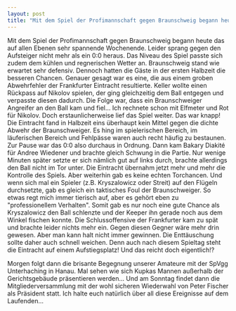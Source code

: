 ```yaml
---
layout: post
title: "Mit dem Spiel der Profimannschaft gegen Braunschweig begann heute das auf allen Ebenen sehr spannende Wochenende."
---
```


Mit dem Spiel der Profimannschaft gegen Braunschweig begann heute das auf allen Ebenen sehr spannende Wochenende. Leider sprang gegen den Aufsteiger nicht mehr als ein 0:0 heraus. Das Niveau des Spiel passte sich zudem dem kühlen und regnerischen Wetter an. Braunschweig stand wie erwartet sehr defensiv. Dennoch hatten die Gäste in der ersten Halbzeit die besseren Chancen. Genauer gesagt war es eine, die aus einem groben Abwehrfehler der Frankfurter Eintracht resultierte. Keller wollte einen Rückpass auf Nikolov spielen, der ging gleichzeitig dem Ball entgegen und verpasste diesen dadurch. Die Folge war, dass ein Braunschweiger Angreifer an den Ball kam und fiel... Ich rechnete schon mit Elfmeter und Rot für Nikolov. Doch erstaunlicherweise lief das Spiel weiter. Das war knapp!  
Die Eintracht fand in Halbzeit eins überhaupt kein Mittel gegen die dichte Abwehr der Braunschweiger. Es hing im spielerischen Bereich, im läuferischen Bereich und Fehlpässe waren auch recht häufig zu bestaunen. Zur Pause war das 0:0 also durchaus in Ordnung. Dann kam Bakary Diakité für Andree Wiedener und brachte gleich Schwung in die Partie. Nur wenige Minuten später setzte er sich nämlich gut auf links durch, brachte allerdings den Ball nicht im Tor unter. Die Eintracht übernahm jetzt mehr und mehr die Kontrolle des Spiels. Aber weiterhin gab es keine echten Torchancen. Und wenn sich mal ein Spieler (z.B. Kryszalowicz oder Streit) auf den Flügeln durchsetzte, gab es gleich ein taktisches Foul der Braunschweiger. So etwas regt mich immer tierisch auf, aber es gehört eben zu "professionellem Verhalten". Somit gab es nur noch eine gute Chance als Kryszalowicz den Ball schlenzte und der Keeper ihn gerade noch aus dem Winkel fischen konnte. Die Schlussoffensive der Frankfurter kam zu spät und brachte leider nichts mehr ein. Gegen diesen Gegner wäre mehr drin gewesen. Aber man kann halt nicht immer gewinnen. Die Enttäuschung sollte daher auch schnell weichen. Denn auch nach diesem Spieltag steht die Eintracht auf einem Aufstiegsplatz! Und das reicht doch eigentlich!?  
  
Morgen folgt dann die brisante Begegnung unserer Amateure mit der SpVgg Unterhaching in Hanau. Mal sehen wie sich Kupkas Mannen außerhalb der Gerichtsgebäude präsentieren werden... Und am Sonntag findet dann die Mitgliederversammlung mit der wohl sicheren Wiederwahl von Peter Fischer als Präsident statt. Ich halte euch natürlich über all diese Ereignisse auf dem Laufenden...
